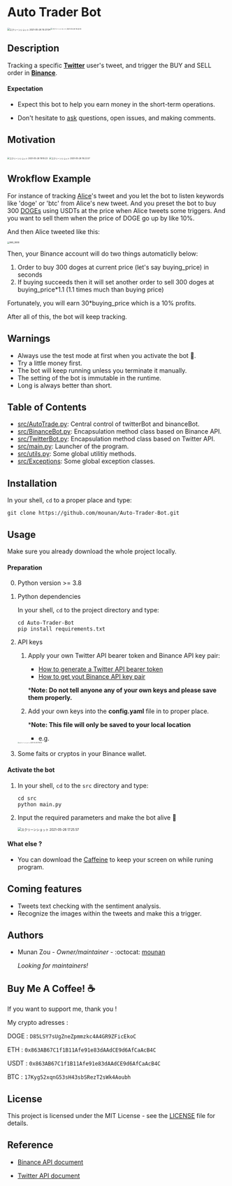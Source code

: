 # Auto Trader Bot

<img src="https://tva1.sinaimg.cn/large/008i3skNgy1gqw0r078s1j308g02kt8m.jpg" alt="スクリーンショット 2021-05-26 19.37.04" style="zoom:35%;" align='left' /><img src="https://tva1.sinaimg.cn/large/008i3skNgy1gqw0r54jnkj308i05g74e.jpg" alt="スクリーンショット 2021-05-26 19.42.12" style="zoom:25%;" />

## Description

Tracking a specific **[Twitter](https://twitter.com/home?lang=en)** user's tweet, and trigger the BUY and SELL order in **[Binance](https://www.binance.com/en)**.

#### Expectation

* Expect this bot to help you earn money in the short-term operations.

* Don't hesitate to [ask](https://twitter.com/Arumin78850081) questions, open issues, and making comments.



## Motivation 

<img src="https://tva1.sinaimg.cn/large/008i3skNgy1gqw0g7juq6j30wa0lwtt4.jpg" alt="スクリーンショット 2021-05-26 19.19.23" style="zoom:33%;" />

<img src="https://tva1.sinaimg.cn/large/008i3skNgy1gqw0gpmet3j30ac0lwjs8.jpg" alt="スクリーンショット 2021-05-26 19.23.57" style="zoom:33%;" />



## Wrokflow Example

For instance of tracking [Alice](https://en.wikipedia.org/wiki/Alice_and_Bob)'s tweet and you let the bot to listen keywords like 'doge' or 'btc' from Alice's new tweet. And you preset the bot to buy 300  [DOGEs](https://www.coindesk.com/price/dogecoin) using USDTs at the price when Alice tweets some triggers. And you want to sell them when the price of DOGE go up by like 10%.

And then Alice tweeted like this:

<img src="https://tva1.sinaimg.cn/large/008i3skNgy1gqw0gu8yzpj30lr07rq40.jpg" alt="IMG_9909" style="zoom:33%;" />

Then, your Binance account will do two things automaticlly below:

1. Order to buy 300 doges at current price (let's say buying_price) in seconds
2. If buying succeeds then it will set another order to sell 300 doges at  buying_price*1.1 (1.1 times much than buying price)

Fortunately, you will earn 30*buying_price which is a 10% profits.

After all of this, the bot will keep tracking.



## Warnings

* Always use the test mode at first when you activate the bot 🤖.
* Try a little money first.
* The bot will keep running unless you terminate it manually.
* The setting of the bot is immutable in the runtime.
* Long is always better than short.





## Table of Contents

* [src/AutoTrade.py](https://github.com/mounan/Auto-Trader-Bot/blob/main/src/AutoTrade.py): Central control of twitterBot and binanceBot. 
* [src/BinanceBot.py](https://github.com/mounan/Auto-Trader-Bot/blob/main/src/BinanceBot.py): Encapsulation method class based on Binance API.
* [src/TwitterBot.py](https://github.com/mounan/Auto-Trader-Bot/blob/main/src/TwitterBot.py): Encapsulation method class based on Twitter API. 
* [src/main.py](https://github.com/mounan/Auto-Trader-Bot/blob/main/src/main.py): Launcher of the program.
* [src/utils.py](https://github.com/mounan/Auto-Trader-Bot/blob/main/src/utils.py): Some global utilitiy methods. 
* [src/Exceptions](https://github.com/mounan/Auto-Trader-Bot/blob/main/src/Exceptions): Some global exception classes.



## Installation

In your shell, ```cd``` to a proper place and type:

```shell
git clone https://github.com/mounan/Auto-Trader-Bot.git
```



## Usage

Make sure you already download the whole project locally.

#### Preparation

0. Python version >= 3.8

1. Python dependencies

    In your shell, ```cd``` to the project directory and type:

    ```shell
    cd Auto-Trader-Bot
    pip install requirements.txt
    ```

2. API keys

    1. Apply your own Twitter API bearer token and Binance API key pair:

        * [How to generate a Twitter API bearer token](https://developer.twitter.com/en/docs/authentication/oauth-2-0/bearer-tokens)
        * [How to get yout Binance API key pair](https://www.binance.com/en/support/faq/360002502072)

        ***Note: Do not tell anyone any of your own keys and please save them properly.**

    2. Add your own keys into the **config.yaml** file in to proper place.

        ***Note: This file will only be saved to your local location**

        * e.g.

    <img src="https://tva1.sinaimg.cn/large/008i3skNgy1gqw0gxhcehj31cu0ai41g.jpg" alt="スクリーンショット 2021-05-26 17.16.05" style="zoom:20%;" />

3. Some faits or cryptos in your Binance wallet.

#### Activate the bot

1. In your shell, ```cd``` to the ```src``` directory and type:

    ```shell
    cd src
    python main.py	
    ```

2. Input the required parameters and make the bot alive 🤖

    <img src="https://tva1.sinaimg.cn/large/008i3skNgy1gqw0h01w3wj31280u04lt.jpg" alt="スクリーンショット 2021-05-26 17.25.57" style="zoom:50%;" />

#### What else ?

* You can download the [Caffeine](https://caffeine.en.softonic.com/mac) to keep your screen on while runing program.

    

## Coming features

* Tweets text checking with the sentiment analysis.
* Recognize the images within the tweets and make this a trigger.



## Authors

* Munan Zou  -  *Owner/maintainer* - :octocat: [mounan](https://github.com/mounan)

    _Looking for maintainers!_

    

## Buy Me A Coffee! ☕

If you want to support me, thank you !

My crypto adresses :

DOGE : ```D85LSY7sUgZneZpmmzkc4A4GR9ZFicEkoC```

ETH : ```0x863AB67C1f1B11Afe91e83dAAdCE9d6AfCaAcB4C```

USDT : ```0x863AB67C1f1B11Afe91e83dAAdCE9d6AfCaAcB4C``` 

BTC : ```17Kyg52xqnG53sH43sbSRezT2sWk4Aoubh```



## License

This project is licensed under the MIT License - see the [LICENSE](https://github.com/mounan/Auto-Trader-Bot/blob/main/LICENSE) file for details.



## Reference

* [Binance API document](https://github.com/binance/binance-spot-api-docs)

* [Twitter API document](https://developer.twitter.com/en/docs/twitter-api/v1/tweets/timelines/api-reference/get-statuses-user_timeline)

    
